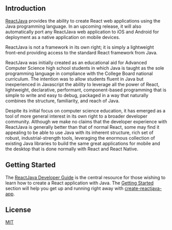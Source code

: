 ## Introduction

[ReactJava](https://reactjava.io) provides the ability to create React web applications using the Java programming language.  In an upcoming release, it will also automatically port any ReactJava web application to iOS and Android for deployment as a native application on mobile devices.

ReactJava is not a framework in its own right; it is simply a lightweight front-end providing access to the standard React framework from Java.

ReactJava was initially created as an educational aid for Advanced Computer Science high school students in which Java is taught as the sole programming language in compliance with the College Board national curriculum. The intention was to allow students fluent in Java but inexperienced in Javascript the ability to leverage all the power of React, lightweight, declarative, performant, component-based programming that is simple to write and easy to debug, packaged in a way that naturally combines the structure, familiarity, and reach of Java.

Despite its initial focus on computer science education, it has emerged as a tool of more general interest in its own right to a broader developer community. Although we make no claims that the developer experience with ReactJava is generally better than that of normal React, some may find it appealing to be able to use Java with its inherent structure, rich set of robust, industrial-strength tools, leveraging the enormous collection of existing Java libraries to build the same great applications for mobile and the desktop that is done normally with React and React Native.

## Getting Started

The [ReactJava Developer Guide](https://reactjava.io/#userGuide) is the central resource for those wishing to learn how to create a React application with Java. The [Getting Started](https://reactjava.io/#getStarted) section will help you get up and running right away with [create-reactjava-app](https://www.npmjs.com/package/create-reactjava-app).

## License
[MIT](https://github.com/giavaneers/reactjava/blob/master/LICENSE)